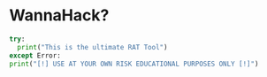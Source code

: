 # WannaHack?
```py
try:
  print("This is the ultimate RAT Tool")
except Error:
print("[!] USE AT YOUR OWN RISK EDUCATIONAL PURPOSES ONLY [!]")
```

